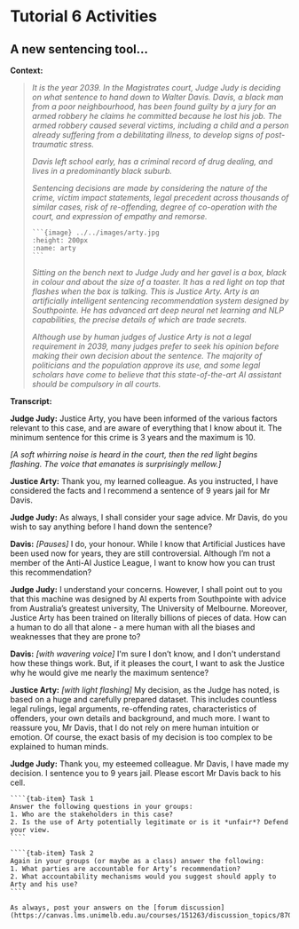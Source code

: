 # Tutorial 6 Activities

## A new sentencing tool...

**Context:**

> *It is the year 2039. In the Magistrates court, Judge Judy is deciding on what sentence to hand down to Walter Davis. Davis, a black man from a poor neighbourhood, has been found guilty by a jury for an armed robbery he claims he committed because he lost his job. The armed robbery caused several victims, including a child and a person already suffering from a debilitating illness, to develop signs of post-traumatic stress.*
> 
> *Davis left school early, has a criminal record of drug dealing, and lives in a predominantly black suburb.*
> 
> *Sentencing decisions are made by considering the nature of the crime, victim impact statements, legal precedent across thousands of similar cases, risk of re-offending, degree of co-operation with the court, and expression of empathy and remorse.*
>
> ````{sidebar} Justice Arty
> ```{image} ../../images/arty.jpg
> :height: 200px
> :name: arty
> ```
> ````
> *Sitting on the bench next to Judge Judy and her gavel is a box, black in colour and about the size of a toaster. It has a red light on top that flashes when the box is talking. This is Justice Arty. Arty is an artificially intelligent sentencing recommendation system designed by Southpointe. He has advanced art deep neural net learning and NLP capabilities, the precise details of which are trade secrets.*
> 
> *Although use by human judges of Justice Arty is not a legal requirement in 2039, many judges prefer to seek his opinion before making their own decision about the sentence. The majority of politicians and the population approve its use, and some legal scholars have come to believe that this state-of-the-art AI assistant should be compulsory in all courts.*

**Transcript:**

**Judge Judy:** Justice Arty, you have been informed of the various factors relevant to this case, and are aware of everything that I know about it. The minimum sentence for this crime is 3 years and the maximum is 10.

*[A soft whirring noise is heard in the court, then the red light begins flashing. The voice that emanates is surprisingly mellow.]*

**Justice Arty:** Thank you, my learned colleague. As you instructed, I have considered the facts and I recommend a sentence of 9 years jail for Mr Davis.

**Judge Judy:** As always, I shall consider your sage advice. Mr Davis, do you wish to say anything before I hand down the sentence?

**Davis:** *[Pauses]* I do, your honour. While I know that Artificial Justices have been used now for years, they are still controversial. Although I’m not a member of the Anti-AI Justice League, I want to know how you can trust this recommendation?

**Judge Judy:** I understand your concerns. However, I shall point out to you that this machine was designed by AI experts from Southpointe with advice from Australia’s greatest university, The University of Melbourne. Moreover, Justice Arty has been trained on literally billions of pieces of data. How can a human to do all that alone - a mere human with all the biases and weaknesses that they are prone to?

**Davis:** *[with wavering voice]* I'm sure I don’t know, and I don't understand how these things work. But, if it pleases the court, I want to ask the Justice why he would give me nearly the maximum sentence?

**Justice Arty:** *[with light flashing]* My decision, as the Judge has noted, is based on a huge and carefully prepared dataset. This includes countless legal rulings, legal arguments, re-offending rates, characteristics of offenders, your own details and background, and much more. I want to reassure you, Mr Davis, that I do not rely on mere human intuition or emotion. Of course, the exact basis of my decision is too complex to be explained to human minds.

**Judge Judy:** Thank you, my esteemed colleague. Mr Davis, I have made my decision. I sentence you to 9 years jail. Please escort Mr Davis back to his cell.

`````{tab-set}
````{tab-item} Task 1
Answer the following questions in your groups:
1. Who are the stakeholders in this case?
2. Is the use of Arty potentially legitimate or is it *unfair*? Defend your view.
````

````{tab-item} Task 2
Again in your groups (or maybe as a class) answer the following:
1. What parties are accountable for Arty’s recommendation?
2. What accountability mechanisms would you suggest should apply to Arty and his use?
````
`````

```{note}
As always, post your answers on the [forum discussion](https://canvas.lms.unimelb.edu.au/courses/151263/discussion_topics/870510).
```
